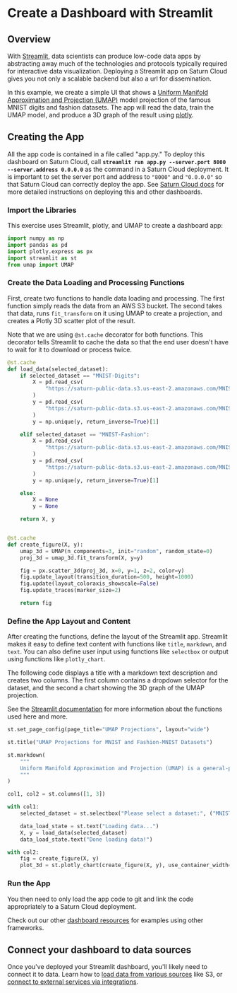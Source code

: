 # Create a Dashboard with Streamlit


## Overview
With [Streamlit](https://streamlit.io/), data scientists can produce low-code data apps by abstracting away much of the technologies and protocols typically required for interactive data visualization. Deploying a Streamlit app on Saturn Cloud gives you not only a scalable backend but also a url for dissemination.

In this example, we create a simple UI that shows a [Uniform Manifold Approximation and Projection (UMAP)](https://umap-learn.readthedocs.io/en/latest/) model projection of the famous MNIST digits and fashion datasets. The app will read the data, train the UMAP model, and produce a 3D graph of the result using [plotly](https://plotly.com/python/).

## Creating the App
All the app code is contained in a file called "app.py." To deploy this dashboard on Saturn Cloud, call **`streamlit run app.py --server.port 8000 --server.address 0.0.0.0`** as the command in a Saturn Cloud deployment. It is important to set the server port and address to `"8000"` and `"0.0.0.0"` so that Saturn Cloud can correctly deploy the app. See [Saturn Cloud docs](https://saturncloud.io/docs/user-guide/examples/dashboards/dashboard/) for more detailed instructions on deploying this and other dashboards.

### Import the Libraries

This exercise uses Streamlit, plotly, and UMAP to create a dashboard app:

``` python
import numpy as np
import pandas as pd
import plotly.express as px
import streamlit as st
from umap import UMAP
```

### Create the Data Loading and Processing Functions
First, create two functions to handle data loading and processing. The first function simply reads the data from an AWS S3 bucket. The second takes that data, runs `fit_transform` on it using UMAP to create a projection, and creates a Plotly 3D scatter plot of the result.

Note that we are using `@st.cache` decorator for both functions. This decorator tells Streamlit to cache the data so that the end user doesn't have to wait for it to download or process twice.

``` python
@st.cache
def load_data(selected_dataset):
    if selected_dataset == "MNIST-Digits":
        X = pd.read_csv(
            "https://saturn-public-data.s3.us-east-2.amazonaws.com/MNIST-1000/mnist-1000-input.csv"
        )
        y = pd.read_csv(
            "https://saturn-public-data.s3.us-east-2.amazonaws.com/MNIST-1000/mnist-1000-labels.csv"
        )
        y = np.unique(y, return_inverse=True)[1]

    elif selected_dataset == "MNIST-Fashion":
        X = pd.read_csv(
            "https://saturn-public-data.s3.us-east-2.amazonaws.com/MNIST-1000/fashion-1000-input.csv"
        )
        y = pd.read_csv(
            "https://saturn-public-data.s3.us-east-2.amazonaws.com/MNIST-1000/fashion-1000-labels.csv"
        )
        y = np.unique(y, return_inverse=True)[1]

    else:
        X = None
        y = None

    return X, y


@st.cache
def create_figure(X, y):
    umap_3d = UMAP(n_components=3, init="random", random_state=0)
    proj_3d = umap_3d.fit_transform(X, y=y)

    fig = px.scatter_3d(proj_3d, x=0, y=1, z=2, color=y)
    fig.update_layout(transition_duration=500, height=1000)
    fig.update(layout_coloraxis_showscale=False)
    fig.update_traces(marker_size=2)

    return fig
```


### Define the App Layout and Content

After creating the functions, define the layout of the Streamlit app. Streamlit makes it easy to define text content with functions like `title`, `markdown`, and `text`. You can also define user input using functions like `selectbox` or output using functions like `plotly_chart`.

The following code displays a title with a markdown text description and creates two columns. The first column contains a dropdown selector for the dataset, and the second a chart showing the 3D graph of the UMAP projection.

See the [Streamlit documentation](https://docs.streamlit.io/) for more information about the functions used here and more.

``` python
st.set_page_config(page_title="UMAP Projections", layout="wide")

st.title("UMAP Projections for MNIST and Fashion-MNIST Datasets")

st.markdown(
    """
    Uniform Manifold Approximation and Projection (UMAP) is a general-purpose dimension reduction algorithm. Similar to t-distributed stochastic neighbor embedding (t-SNE), you can use UMAP to visualize the relationships between data points. In this example, we are training a three-component UMAP model on MNIST datasets and then displaying the 3D graph of the result. The color of the point in the graph is based on the label. In the resulting graph, blobs of colors show that UMAP clustered data points with similar labels together.
    """
)

col1, col2 = st.columns([1, 3])

with col1:
    selected_dataset = st.selectbox("Please select a dataset:", ("MNIST-Digits", "MNIST-Fashion"))

    data_load_state = st.text("Loading data...")
    X, y = load_data(selected_dataset)
    data_load_state.text("Done loading data!")

with col2:
    fig = create_figure(X, y)
    plot_3d = st.plotly_chart(create_figure(X, y), use_container_width=True)
```


### Run the App

You then need to only load the app code to git and link the code appropriately to a Saturn Cloud deployment.

Check out our other [dashboard resources](https://saturncloud.io/docs/user-guide/examples/python/production/) for examples using other frameworks.

## Connect your dashboard to data sources

Once you've deployed your Streamlit dashboard, you'll likely need to connect it to data. Learn how to [load data from various sources](/docs) like S3, or [connect to external services via integrations](/docs).
